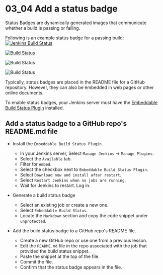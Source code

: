 # 03_04 Add a status badge
Status Badges are dynamically generated images that communicate whether a build is passing or failing.

Following is an example status badge for a passing build:
[![Jenkins Build Status](http://44.218.105.180/buildStatus/icon?job=jenkins-essentials-fibonacci-git)](http://44.218.105.180/job/jenkins-essentials-fibonacci-git/)

[![Build Status](http://44.218.105.180/buildStatus/icon?job=jenkins-essentials-fibonacci-git)](http://44.218.105.180/job/jenkins-essentials-fibonacci-git/)

![Build Status](https://img.shields.io/badge/build-passing-brightgreen)

![Build Status](https://img.shields.io/badge/build-passing-brightgreen)

Typically, status badges are placed in the README file for a GitHub repository.  However, they can also be embedded in web pages or other online documents.

To enable status badges, your Jenkins server must have the [Embeddable Build Status Plugin](https://plugins.jenkins.io/embeddable-build-status/) installed.

## Add a status badge to a GitHub repo's README.md file
- Install the `Embeddable Build Status Plugin`.
  - In your Jenkins server, Select `Manage Jenkins` &rarr; `Manage Plugins`.
  - Select the `Available` tab.
  - Filter for `embed`.
  - Select the checkbox next to `Embeddable Build Status Plugin`.
  - Select `Download now and install after restart`.
  - Select `Restart Jenkins when no jobs are running`.
  - Wait for Jenkins to restart.  Log in.

- Generate a build status badge
  - Select an existing job or create a new one.
  - Select `Embeddable Build Status`.
  - Locate the `Markdown` section and copy the code snippet under `unprotected`.

- Add the build status badge to a GitHub repo's README file.
  - Create a new GitHub repo or use one from a previous lesson. 
  - Edit the `README.md` file in the repo associated with the job that provided the build status snippet.
  - Paste the snippet at the top of the file.
  - Commit the file.
  - Confirm that the status badge appears in the file.

